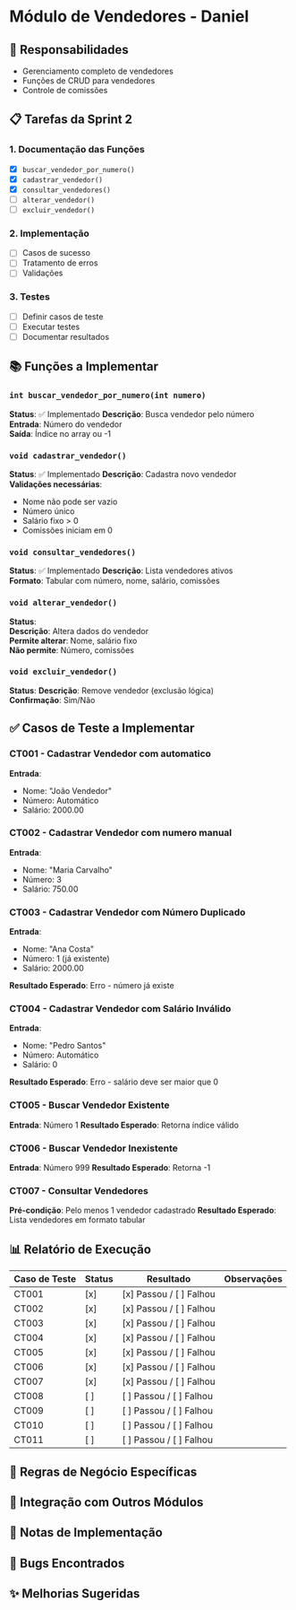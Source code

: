 # Módulo de Vendedores - Daniel

## 🎯 Responsabilidades
- Gerenciamento completo de vendedores
- Funções de CRUD para vendedores
- Controle de comissões

## 📋 Tarefas da Sprint 2

### 1. Documentação das Funções
- [x] `buscar_vendedor_por_numero()`
- [x] `cadastrar_vendedor()`
- [x] `consultar_vendedores()`
- [ ] `alterar_vendedor()`
- [ ] `excluir_vendedor()`

### 2. Implementação
- [ ] Casos de sucesso
- [ ] Tratamento de erros
- [ ] Validações

### 3. Testes
- [ ] Definir casos de teste
- [ ] Executar testes
- [ ] Documentar resultados

## 📚 Funções a Implementar

### `int buscar_vendedor_por_numero(int numero)`
**Status**: ✅ Implementado 
**Descrição**: Busca vendedor pelo número  
**Entrada**: Número do vendedor  
**Saída**: Índice no array ou -1  

### `void cadastrar_vendedor()`
**Status**: ✅ Implementado 
**Descrição**: Cadastra novo vendedor  
**Validações necessárias**:
- Nome não pode ser vazio
- Número único
- Salário fixo > 0
- Comissões iniciam em 0

### `void consultar_vendedores()`
**Status**:   ✅ Implementado 
**Descrição**: Lista vendedores ativos  
**Formato**: Tabular com número, nome, salário, comissões

### `void alterar_vendedor()`
**Status**:  
**Descrição**: Altera dados do vendedor  
**Permite alterar**: Nome, salário fixo  
**Não permite**: Número, comissões

### `void excluir_vendedor()`
**Status**: 
**Descrição**: Remove vendedor (exclusão lógica)  
**Confirmação**: Sim/Não

## ✅ Casos de Teste a Implementar

### CT001 - Cadastrar Vendedor com automatico
**Entrada**:
- Nome: "João Vendedor"
- Número: Automático
- Salário: 2000.00

### CT002 - Cadastrar Vendedor com numero manual
**Entrada**:
- Nome: "Maria Carvalho"
- Número: 3
- Salário: 750.00

### CT003 - Cadastrar Vendedor com Número Duplicado
**Entrada**:
- Nome: "Ana Costa"
- Número: 1 (já existente)
- Salário: 2000.00

**Resultado Esperado**: Erro - número já existe

### CT004 - Cadastrar Vendedor com Salário Inválido
**Entrada**:
- Nome: "Pedro Santos"
- Número: Automático
- Salário: 0

**Resultado Esperado**: Erro - salário deve ser maior que 0

### CT005 - Buscar Vendedor Existente
**Entrada**: Número 1
**Resultado Esperado**: Retorna índice válido

### CT006 - Buscar Vendedor Inexistente
**Entrada**: Número 999
**Resultado Esperado**: Retorna -1

### CT007 - Consultar Vendedores
**Pré-condição**: Pelo menos 1 vendedor cadastrado
**Resultado Esperado**: Lista vendedores em formato tabular


## 📊 Relatório de Execução
<!-- A ser preenchido durante a execução dos testes -->

| Caso de Teste | Status | Resultado | Observações |
|---------------|--------|-----------|-------------|
| CT001 | [x] | [x] Passou / [ ] Falhou | |
| CT002 | [x] | [x] Passou / [ ] Falhou | |
| CT003 | [x] | [x] Passou / [ ] Falhou | |
| CT004 | [x] | [x] Passou / [ ] Falhou | |
| CT005 | [x] | [x] Passou / [ ] Falhou | |
| CT006 | [x] | [x] Passou / [ ] Falhou | |
| CT007 | [x] | [x] Passou / [ ] Falhou | |
| CT008 | [ ] | [ ] Passou / [ ] Falhou | |
| CT009 | [ ] | [ ] Passou / [ ] Falhou | |
| CT010 | [ ] | [ ] Passou / [ ] Falhou | |
| CT011 | [ ] | [ ] Passou / [ ] Falhou | |
## 📝 Regras de Negócio Específicas


## 🔄 Integração com Outros Módulos

## 📝 Notas de Implementação
<!-- Adicionar observações durante o desenvolvimento -->

## 🐛 Bugs Encontrados
<!-- Documentar problemas encontrados -->

## ✨ Melhorias Sugeridas
<!-- Sugestões para versões futuras -->

